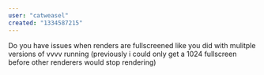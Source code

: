 ```yaml
---
user: "catweasel"
created: "1334587215"
---
```


Do you have issues when renders are fullscreened like you did with mulitple versions of vvvv running (previously i could only get a 1024 fullscreen before other renderers would stop rendering)

